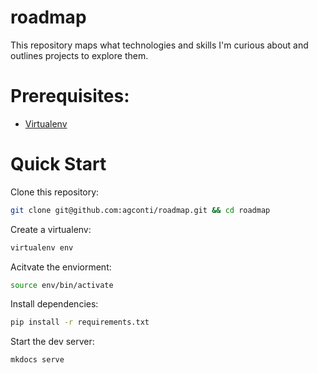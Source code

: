 # roadmap
This repository maps what technologies and skills I'm curious about and outlines projects to explore them.

# Prerequisites:

- [Virtualenv](https://virtualenv.pypa.io/en/latest/installation.html)

# Quick Start

Clone this repository:

```bash
git clone git@github.com:agconti/roadmap.git && cd roadmap
```

Create a virtualenv:

```bash
virtualenv env
```

Acitvate the enviorment:

```bash
source env/bin/activate
```

Install dependencies:

```bash
pip install -r requirements.txt
```

Start the dev server:

```bash
mkdocs serve
```
